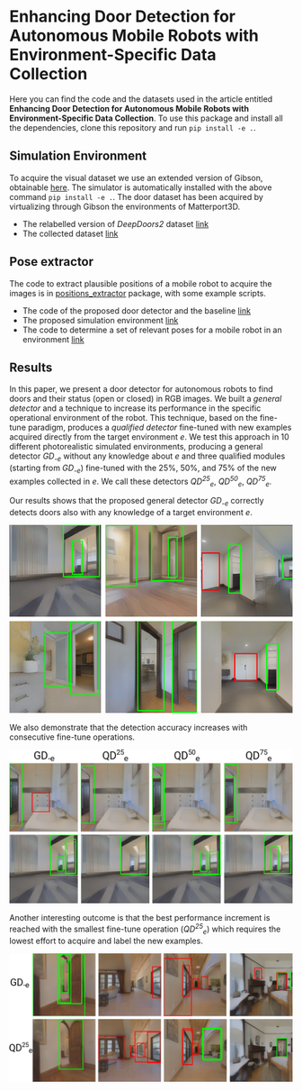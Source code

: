 # Enhancing Door Detection for Autonomous Mobile Robots with Environment-Specific Data Collection

Here you can find the code and the datasets used in the article entitled **Enhancing Door Detection for Autonomous Mobile Robots with Environment-Specific Data Collection**.
To use this package and install all the dependencies, clone this repository and run `pip install -e .`.


## Simulation Environment

To acquire the visual dataset we use an extended version of Gibson, obtainable [here](https://github.com/micheleantonazzi/GibsonEnv.git).
The simulator is automatically installed with the above command `pip install -e .`.
The door dataset has been acquired by virtualizing through Gibson the environments of Matterport3D. 

* The relabelled version of *DeepDoors2* dataset [link](https://drive.google.com/file/d/1wSmFUHF9aSJkomwFdOmepMevBvkRpf3D/view?usp=sharing)
* The collected dataset [link](https://drive.google.com/file/d/1BqjBpobjKTomFjDkzhWjmCryAXOEluO2/view?usp=sharing)

## Pose extractor

The code to extract plausible positions of a mobile robot to acquire the images is in [positions_extractor](doors_detection_long_term/positions_extractor) package, with some example scripts.

* The code of the proposed door detector and the baseline [link](https://github.com/micheleantonazzi/master-thesis-robust-door-detector)
* The proposed simulation environment [link](https://github.com/micheleantonazzi/GibsonEnv.git)
* The code to determine a set of relevant poses for a mobile robot in an environment [link](https://github.com/micheleantonazzi/gibson-env-utilities) 

## Results

In this paper, we present a door detector for autonomous robots to find doors and their status (open or closed) in RGB images. We built a *general detector* and a technique to increase its performance in the specific operational environment of the robot. This technique, based on the fine-tune paradigm, produces a *qualified detector* fine-tuned with new examples acquired directly from the target environment *e*. We test this approach in 10 different photorealistic simulated environments, producing a general detector *GD<sub>-e</sub>* without any knowledge about *e* and three qualified modules (starting from *GD<sub>-e</sub>*) fine-tuned with the 25%, 50%, and 75% of the new examples collected in *e*. We call these detectors *QD<sup>25</sup><sub>e</sub>*, *QD<sup>50</sup><sub>e</sub>*, *QD<sup>75</sup><sub>e</sub>*. 

Our results shows that the proposed general detector *GD<sub>-e</sub>*  correctly detects doors also with any knowledge of a target environment *e*.

![](images/gd_examples.png)

We also demonstrate that the detection accuracy increases with consecutive fine-tune operations.

![](images/increment_examples.png)

Another interesting outcome is that the best performance increment is reached with the smallest fine-tune operation (*QD<sup>25</sup><sub>e</sub>*) which requires the lowest effort to acquire and label the new examples.

![](images/gd_qd_25_examples.png)
